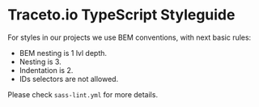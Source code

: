# Traceto.io TypeScript Styleguide
For styles in our projects we use BEM conventions, with next basic rules:
- BEM nesting is 1 lvl depth.
- Nesting is 3.
- Indentation is 2.
- IDs selectors are not allowed.

Please check `sass-lint.yml` for more details.

